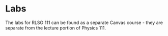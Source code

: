 # Labs

The labs for RLSO 111 can be found as a separate Canvas course - they are separate from the lecture portion of Physics 111.
